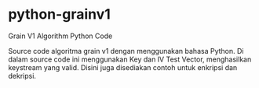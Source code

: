 # python-grainv1
Grain V1 Algorithm Python Code

Source code algoritma grain v1 dengan menggunakan bahasa Python. 
Di dalam source code ini menggunakan Key dan IV Test Vector, menghasilkan keystream yang valid.
Disini juga disediakan contoh untuk enkripsi dan dekripsi. 
